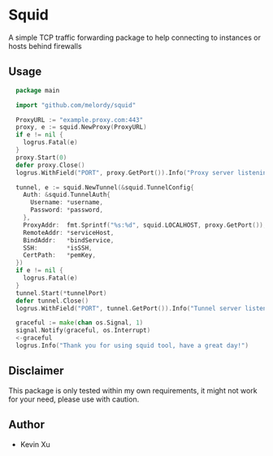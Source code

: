 # Squid

A simple TCP traffic forwarding package to help connecting to instances or hosts behind firewalls

## Usage

```go
  package main

  import "github.com/melordy/squid"

  ProxyURL := "example.proxy.com:443"
  proxy, e := squid.NewProxy(ProxyURL)
  if e != nil {
    logrus.Fatal(e)
  }
  proxy.Start(0)
  defer proxy.Close()
  logrus.WithField("PORT", proxy.GetPort()).Info("Proxy server listening...")

  tunnel, e := squid.NewTunnel(&squid.TunnelConfig{
    Auth: &squid.TunnelAuth{
      Username: *username,
      Password: *password,
    },
    ProxyAddr:  fmt.Sprintf("%s:%d", squid.LOCALHOST, proxy.GetPort()),
    RemoteAddr: *serviceHost,
    BindAddr:   *bindService,
    SSH:        *isSSH,
    CertPath:   *pemKey,
  })
  if e != nil {
    logrus.Fatal(e)
  }
  tunnel.Start(*tunnelPort)
  defer tunnel.Close()
  logrus.WithField("PORT", tunnel.GetPort()).Info("Tunnel server listening...")

  graceful := make(chan os.Signal, 1)
  signal.Notify(graceful, os.Interrupt)
  <-graceful
  logrus.Info("Thank you for using squid tool, have a great day!")
```

## Disclaimer

This package is only tested within my own requirements,
it might not work for your need, please use with caution.

## Author

- Kevin Xu

